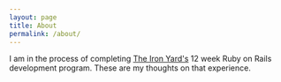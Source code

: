 ```yaml
---
layout: page
title: About
permalink: /about/
---
```


I am in the process of completing [The Iron Yard's](http://theironyard.com) 12 week Ruby on Rails development program.
These are my thoughts on that experience.
